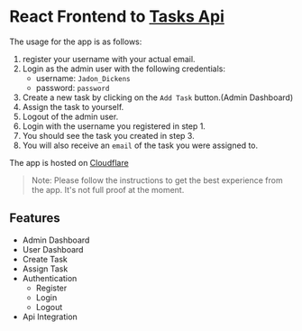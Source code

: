 # React Frontend to [Tasks Api](https://github.com/karani12/Tasks)


The usage for the app is as follows:

1. register your username with your actual email.
2. Login as the admin user with the following credentials:
    - username: `Jadon_Dickens`
    - password: `password`
3. Create a new task by clicking on the `Add Task` button.(Admin Dashboard)
4. Assign the task to yourself.
5. Logout of the admin user.
6. Login with the username you registered in step 1.
7. You should see the task you created in step 3.
8. You will also receive an `email` of the task you were assigned to.

The app is hosted on [Cloudflare](https://tasks-frontend-5d6.pages.dev/)

> Note: Please follow the instructions to get the best experience from the app. It's not full proof at the moment.

## Features
- Admin Dashboard
- User Dashboard
- Create Task
- Assign Task
- Authentication
    - Register
    - Login
    - Logout
- Api Integration
   